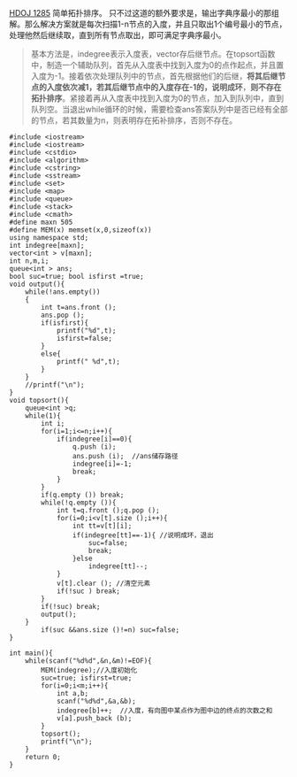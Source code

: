 [HDOJ 1285](http://acm.hdu.edu.cn/showproblem.php?pid=1285)
简单拓扑排序。
只不过这道的额外要求是，输出字典序最小的那组解。那么解决方案就是每次扫描1-n节点的入度，并且只取出1个编号最小的节点，处理他然后继续取，直到所有节点取出，即可满足字典序最小。
>基本方法是，indegree表示入度表，vector存后继节点。在topsort函数中，制造一个辅助队列，首先从入度表中找到入度为0的点作起点，并且置入度为-1。接着依次处理队列中的节点，首先根据他们的后继，**将其后继节点的入度依次减1，若其后继节点中的入度存在-1的，说明成环**，**则不存在拓扑排序**。紧接着再从入度表中找到入度为0的节点，加入到队列中，直到队列空。当退出while循环的时候，需要检查ans答案队列中是否已经有全部的节点，若其数量为n，则表明存在拓补排序，否则不存在。
```
#include <iostream>
#include <iostream>
#include <cstdio>
#include <algorithm>
#include <cstring>
#include <sstream>
#include <set>
#include <map>
#include <queue>
#include <stack>
#include <cmath>
#define maxn 505
#define MEM(x) memset(x,0,sizeof(x))
using namespace std;
int indegree[maxn];
vector<int > v[maxn];
int n,m,i;
queue<int > ans;
bool suc=true; bool isfirst =true;
void output(){
	while(!ans.empty())
	{
		int t=ans.front ();
		ans.pop ();
		if(isfirst){
			printf("%d",t);
			isfirst=false;
		}
		else{
			printf(" %d",t);
		}
	}
	//printf("\n");
}
void topsort(){
	queue<int >q;
	while(1){
		int i;
		for(i=1;i<=n;i++){ 
			if(indegree[i]==0){
				q.push (i);
				ans.push (i);  //ans储存路径
				indegree[i]=-1;
				break;
			}
		}
		if(q.empty ()) break;
		while(!q.empty ()){
			int t=q.front ();q.pop ();
			for(i=0;i<v[t].size ();i++){
				int tt=v[t][i];
				if(indegree[tt]==-1){ //说明成环，退出
					suc=false;
					break;
				}else
					indegree[tt]--;
			}
			v[t].clear (); //清空元素
			if(!suc ) break;
		}
		if(!suc) break;
		output();
	}
		if(suc &&ans.size ()!=n) suc=false;
}

int main(){
	while(scanf("%d%d",&n,&m)!=EOF){
		MEM(indegree);//入度初始化
		suc=true; isfirst=true;
		for(i=0;i<m;i++){
			int a,b;
			scanf("%d%d",&a,&b);
			indegree[b]++;  //入度，有向图中某点作为图中边的终点的次数之和
			v[a].push_back (b);
		}
		topsort();
		printf("\n");
	}
	return 0;
}
```